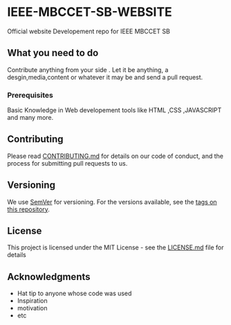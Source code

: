 # IEEE-MBCCET-SB-WEBSITE

Official website Developement repo for IEEE MBCCET SB
 
## What you need to do

Contribute anything from your side . Let it be anything, a desgin,media,content or whatever it may be and send a pull request.

### Prerequisites

Basic Knowledge in Web developement tools like HTML ,CSS ,JAVASCRIPT and many more.

## Contributing

Please read [CONTRIBUTING.md](https://gist.github.com/PurpleBooth/b24679402957c63ec426) for details on our code of conduct, and the process for submitting pull requests to us.

## Versioning

We use [SemVer](http://semver.org/) for versioning. For the versions available, see the [tags on this repository](https://github.com/your/project/tags). 

## License

This project is licensed under the MIT License - see the [LICENSE.md](LICENSE.md) file for details

## Acknowledgments

* Hat tip to anyone whose code was used
* Inspiration
* motivation
* etc
